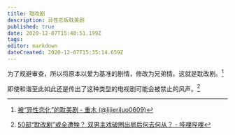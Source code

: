 ```yaml
---
title: 耽改剧
description: 异性恋版耽美剧
published: true
date: 2020-12-07T15:40:51.199Z
tags: 
editor: markdown
dateCreated: 2020-12-07T15:35:14.659Z
---
```


为了规避审查，所以将原本以爱为基准的剧情，修改为兄弟情。这就是耽改剧。[^tjxttfvc]

[^tjxttfvc]: [被“异性恋化”的耽美剧 - 重木 (@lijieriluo0609)](https://web.archive.org/web/20201207152903if_/https://matters.news/@lijieriluo0609/%E8%A2%AB-%E5%BC%82%E6%80%A7%E6%81%8B%E5%8C%96-%E7%9A%84%E8%80%BD%E7%BE%8E%E5%89%A7-bafyreiderqpzsby6qo6tjxttfvcht6ogqzww55t5p4rdphmwojkwxynos4)

即使和谐至此如此还是传出了这种类型的电视剧可能会被禁止的风声。[^cv5121469]

[^cv5121469]: [50部“耽改剧”或全遭殃？ 双男主戏破圈出局后何去何从？ - 哔哩哔哩](https://archive.is/63Pl2 "https://www.bilibili.com/read/cv5121469")

<!--
+ [国产剧2020：不能爆红那就“爆雷”?_详细解读_最新资讯_热点事件_36氪](https://www.36kr.com/p/981863497526537)
+ [50部“耽改剧”或全遭殃？ 双男主戏破圈出局后何去何从？ - 哔哩哔哩](https://archive.is/63Pl2 "https://www.bilibili.com/read/cv5121469")
+ [《陈情令》热播的背后 耽美怎样影响性别文化？-南都观察-财新博客-新世纪的常识传播者-财新网](https://web.archive.org/web/20191102020711/http://nanduguancha.blog.caixin.com/archives/213785)
+ [为什么现在这么多耽改剧呢？为什么越来越多的原耽读者讨厌耽改剧呢？ - 动漫资讯(英雄联盟LOL)](https://web.archive.org/web/20201207152852/http://www.bajieyou.com/new/b762c77659fe44c094e2c68947bc87ae)
+ [耽改剧是什么意思？ - 小鸡词典](https://web.archive.org/web/20201207153122if_/https://jikipedia.com/definition/891500248)
+ [耽美IP到底能撬动多大市场？_创事记_新浪科技_新浪网](https://web.archive.org/web/20201206152849/https://finance.sina.com.cn/tech/csj/2020-11-25/doc-iiznezxs3623109.shtml)
+ [如何正确解读耽改剧的感情|爱情|小说|美文_网易订阅](https://web.archive.org/web/20201207152803/https://dy.163.com/article/FCEQ4RVD0545GN33.html)
+ [男腾讯恋与爱姬艺的故事 - 哔哩哔哩](https://archive.is/jGtOT "https://www.bilibili.com/read/cv8577456")
-->
